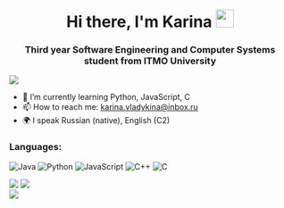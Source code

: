 <h1 align="center">Hi there, I'm Karina</a> 
<img src="https://github.com/blackcater/blackcater/raw/main/images/Hi.gif" height="32" width="32"/></h1>
<h3 align="center">Third year Software Engineering and Computer Systems student from ITMO University</h3>  
  
  
  ![](https://github-profile-summary-cards.vercel.app/api/cards/profile-details?username=1KarinaV&theme=solarized_dark)  
    
- 🌱 I’m currently learning Python, JavaScript, C 
- 📫 How to reach me: karina.vladykina@inbox.ru    
- 🌍 I speak Russian (native), English (C2)    
         
   
     
<h3> Languages: </h3>   
  
![Java](https://img.shields.io/badge/java-%23ED8B00.svg?style=for-the-badge&logo=java&logoColor=white)
![Python](https://img.shields.io/badge/python-3670A0?style=for-the-badge&logo=python&logoColor=ffdd54)
![JavaScript](https://img.shields.io/badge/javascript-%23323330.svg?style=for-the-badge&logo=javascript&logoColor=%23F7DF1E)
![C++](https://img.shields.io/badge/c++-%2300599C.svg?style=for-the-badge&logo=c%2B%2B&logoColor=white)
![C](https://img.shields.io/badge/c-%2300599C.svg?style=for-the-badge&logo=c&logoColor=white)  
  
  
    
![](https://github-profile-summary-cards.vercel.app/api/cards/repos-per-language?username=1KarinaV&theme=solarized_dark)
![](https://github-profile-summary-cards.vercel.app/api/cards/most-commit-language?username=1KarinaV&theme=solarized_dark)  
![](https://komarev.com/ghpvc/?username=1KarinaV)  
  
<!--
**1KarinaV/1KarinaV** is a ✨ _special_ ✨ repository because its `README.md` (this file) appears on your GitHub profile.

Here are some ideas to get you started:

- 🔭 I’m currently working on ...
- 🌱 I’m currently learning Python, JavaScript, C
- 👯 I’m looking to collaborate on ...
- 🤔 I’m looking for help with ...
- 💬 Ask me about ...
- 📫 How to reach me: ...
- 😄 Pronouns: ...
- ⚡ Fun fact: ...
-->
